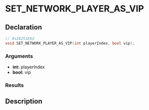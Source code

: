 # SET_NETWORK_PLAYER_AS_VIP

## Declaration
```cpp
// 0x28251E62
void SET_NETWORK_PLAYER_AS_VIP(int playerIndex, bool vip);
```

### Arguments
- **int:** playerIndex
- **bool:** vip

### Results

## Description
